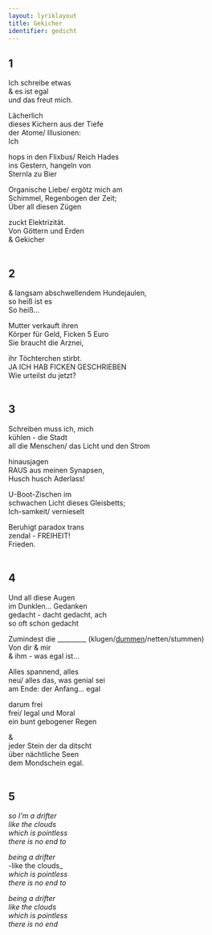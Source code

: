 ```yaml
---
layout: lyriklayout
title: Gekicher
identifier: gedicht
---
```


## 1

Ich schreibe etwas   
& es ist egal  
und das freut mich.  

Lächerlich  
dieses Kichern aus der Tiefe   
der Atome/ Illusionen:  
Ich  

hops in den Flixbus/ Reich Hades  
ins Gestern, hangeln von     
Sternla zu Bier  

Organische Liebe/ ergötz mich am  
Schimmel, Regenbogen der Zeit;  
Über all diesen Zügen   

zuckt Elektrizität.  
Von Göttern und Erden  
& Gekicher  
<br>  
  
## 2
  
& langsam abschwellendem Hundejaulen,  
so heiß ist es  
So heiß...  

Mutter verkauft ihren  
Körper für Geld, Ficken 5 Euro  
Sie braucht die Arznei,   

ihr Töchterchen stirbt.   
JA ICH HAB FICKEN GESCHRIEBEN  
Wie urteilst du jetzt?  
<br>    
  
## 3

Schreiben muss ich, mich   
kühlen - die Stadt   
all die Menschen/ das Licht und den Strom  

hinausjagen	   
RAUS aus meinen Synapsen,  
Husch husch Aderlass!  

U-Boot-Zischen im   
schwachen Licht dieses Gleisbetts;  
Ich-samkeit/ vernieselt  

Beruhigt paradox trans  
zendal - FREIHEIT!   
Frieden.  
<br>  
  
## 4

Und all diese Augen  
im Dunklen... Gedanken   
gedacht - dacht gedacht, ach   
so oft schon gedacht  

Zumindest die _________ (klugen/<u>dummen</u>/netten/stummen)  
Von dir & mir  
& ihm - was egal ist...  

Alles spannend, alles  
neu/ alles das, was genial sei   
am Ende: der Anfang... egal  

darum frei  
frei/ legal und Moral     
ein bunt gebogener Regen   

&  
jeder Stein der da ditscht   
über nächtliche Seen   
dem Mondschein egal.  
<br>    
  
## 5  

_so I’m a drifter_  
_like the clouds_  
_which is pointless_   
_there is no end to_  

_being a drifter_  
-like the clouds_  
_which is pointless_   
_there is no end to_  

_being a drifter_  
_like the clouds_  
_which is pointless_   
_there is no end_ 















